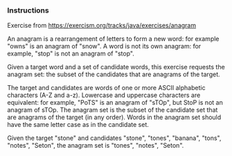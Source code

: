 ### Instructions
Exercise from https://exercism.org/tracks/java/exercises/anagram

An anagram is a rearrangement of letters to form a new word: for example "owns" is an anagram of "snow". A word is not its own anagram: for example, "stop" is not an anagram of "stop".

Given a target word and a set of candidate words, this exercise requests the anagram set: the subset of the candidates that are anagrams of the target.

The target and candidates are words of one or more ASCII alphabetic characters (A-Z and a-z). Lowercase and uppercase characters are equivalent: for example, "PoTS" is an anagram of "sTOp", but StoP is not an anagram of sTOp. The anagram set is the subset of the candidate set that are anagrams of the target (in any order). Words in the anagram set should have the same letter case as in the candidate set.

Given the target "stone" and candidates "stone", "tones", "banana", "tons", "notes", "Seton", the anagram set is "tones", "notes", "Seton".